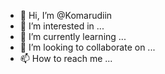 - 👋 Hi, I’m @Komarudiin
- 👀 I’m interested in ...
- 🌱 I’m currently learning ...
- 💞️ I’m looking to collaborate on ...
- 📫 How to reach me ...

<!---
Komarudiin/Komarudiin is a ✨ special ✨ repository because its `README.md` (this file) appears on your GitHub profile.
You can click the Preview link to take a look at your changes.
--->
